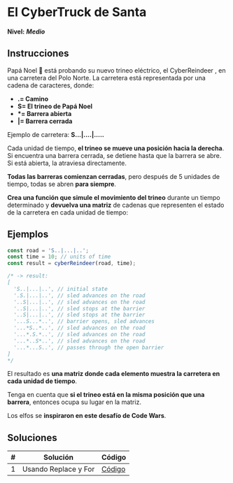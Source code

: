 # El CyberTruck de Santa

**Nivel:** **_Medio_**

## Instrucciones

Papá Noel 🎅 está probando su nuevo trineo eléctrico, el CyberReindeer , en una carretera del Polo Norte. La carretera está representada por una cadena de caracteres, donde:

- **.= Camino**
- **S= El trineo de Papá Noel**
- **\*= Barrera abierta**
- **|= Barrera cerrada**

Ejemplo de carretera: **S...|....|.....**

Cada unidad de tiempo, **el trineo se mueve una posición hacia la derecha**. Si encuentra una barrera cerrada, se detiene hasta que la barrera se abre. Si está abierta, la atraviesa directamente.

**Todas las barreras comienzan cerradas**, pero después de 5 unidades de tiempo, todas se abren **para siempre**.

**Crea una función que simule el movimiento del trineo** durante un tiempo determinado y **devuelva una matriz** de cadenas que representen el estado de la carretera en cada unidad de tiempo:

## Ejemplos

```js
const road = 'S..|...|..';
const time = 10; // units of time
const result = cyberReindeer(road, time);

/* -> result:
[
  'S..|...|..', // initial state
  '.S.|...|..', // sled advances on the road
  '..S|...|..', // sled advances on the road
  '..S|...|..', // sled stops at the barrier
  '..S|...|..', // sled stops at the barrier
  '...S...*..', // barrier opens, sled advances
  '...*S..*..', // sled advances on the road
  '...*.S.*..', // sled advances on the road
  '...*..S*..', // sled advances on the road
  '...*...S..', // passes through the open barrier
]
*/
```

El resultado es **una matriz donde cada elemento muestra la carretera en cada unidad de tiempo**.

Tenga en cuenta que **si el trineo está en la misma posición que una barrera**, entonces ocupa su lugar en la matriz.

Los elfos se **inspiraron en este desafío de Code Wars**.

## Soluciones

| #   | Solución             | Código                    |
| --- | -------------------- | ------------------------- |
| 1   | Usando Replace y For | [Código](./solution01.js) |
